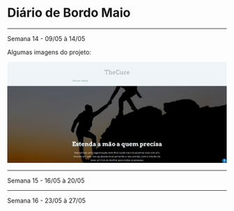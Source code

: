 # Diário de Bordo Maio 
---
Semana 14 - 09/05 à 14/05 

Algumas imagens do projeto:

![Primeira imagem](../Imagens/Imagem2.png)

----

Semana 15 - 16/05 à 20/05 



--- 
Semana 16 - 23/05 à 27/05 

